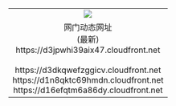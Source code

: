 ﻿<table>
  <tr></tr>
  <tr><td colspan=2 align=center><img src="https://d3jpwhi39aix47.cloudfront.net/Up/oGate.jpg" /></td></tr>
  <tr><td colspan=2 align=center>网门动态网址<br/>(最新)
<br>https://d3jpwhi39aix47.cloudfront.net
<br/>
<br>https://d3dkqwefzggicv.cloudfront.net
<br>https://d1n8qktc69hmdn.cloudfront.net
<br>https://d16efqtm6a86dy.cloudfront.net
    </td>
  </tr>
</table>
